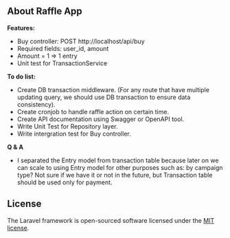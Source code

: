 ## About Raffle App

**Features:**

- Buy controller: POST http://localhost/api/buy
- Required fields: user_id, amount
- Amount = 1 => 1 entry
- Unit test for TransactionService

**To do list:**

- Create DB transaction middleware. (For any route that have multiple updating query, we should use DB transaction to ensure data consistency).
- Create cronjob to handle raffle action on certain time.
- Create API documentation using Swagger or OpenAPI tool.
- Write Unit Test for Repository layer.
- Write intergration test for Buy controller.

**Q & A**

- I separated the Entry model from transaction table because later on we can scale to using Entry model for other purposes such as: by campaign type? Not sure if we have it or not in the future, but Transaction table should be used only for payment.

## License

The Laravel framework is open-sourced software licensed under the [MIT license](https://opensource.org/licenses/MIT).
